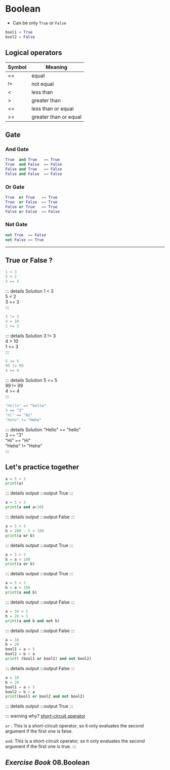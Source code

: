 # Boolean

- Can be only ```True``` or ```False```
```py
bool1 = True
bool2 = False
```

## Logical operators

| Symbol | Meaning |
| --|---|
| == | equal
|!=| not equal
|<| less than
|>| greater than
|<=| less than or equal
|>= | greater than or equal

## Gate

### And Gate
```py
True  and True   == True
True  and False  == False
False and True   == False
False and False  == False
```

### Or Gate
```py
True  or True   == True
True  or False  == True
False or True   == True
False or False  == False
```

### Not Gate
```py
not True  == False
not False == True
```

***

## True or False ?

```py
1 < 3
5 < 2
3 == 3
```
::: details Solution
<span class="green">1 < 3</span><br>
<span class="red">5 < 2</span><br>
<span class="green">3 == 3</span><br>
:::

```py
3 != 3
4 > 10
1 <= 3
```
::: details Solution
<span class="red">3 != 3</span><br>
<span class="red">4 > 10</span><br>
<span class="green">1 <= 3</span><br>
:::

```py
5 <= 5
99 != 99
4 >= 4
```
::: details Solution
<span class="green">5 <= 5</span><br>
<span class="red">99 != 99</span><br>
<span class="green">4 >= 4</span><br>
:::

```py
"Hello" == "hello"
3 == "3"
"Hi" == "Hi"
"Hehe" != "Hehe"
```
::: details Solution
<span class="red">"Hello" == "hello"</span><br>
<span class="red">3 == "3"</span><br>
<span class="green">"Hi" == "Hi"</span><br>
<span class="red">"Hehe" != "Hehe"</span><br>
:::

## Let's practice together

```py
a = 5 > 3
print(a)
```
::: details output
:::output
True
:::

```py
a = 5 > 3
print(a and a>10)
```
::: details output
:::output
False
:::

```py
a = 5 > 3
b = 200 - 5 < 100
print(a or b)
```
::: details output
:::output
True
:::

```py
a = 5 > 3
b = a < 100
print(a or b)
```
::: details output
:::output
True
:::

```py
a = 5 > 3
b = a > 100
print(a and b)
```
::: details output
:::output
False
:::

```py
a = 10 < 5
b = 20 > 5
print(a and b and not b)
```
::: details output
:::output
False
:::


```py
a = 10 
b = 20
bool1 = a > 5
bool2 = b > a
print( (bool1 or bool2) and not bool2)

```
::: details output
:::output
False
:::


```py
a = 10 
b = 20
bool1 = a > 5
bool2 = b > a
print(bool1 or bool2 and not bool2)
```
::: details output
:::output
True
:::


::: warning why?
[short-circuit operator](https://docs.python.org/3/library/stdtypes.html#boolean-operations-and-or-not)

```or``` : This is a short-circuit operator, so it only evaluates the second argument if the first one is false.

```and```: This is a short-circuit operator, so it only evaluates the second argument if the first one is true.
:::




## ***Exercise Book*** 08.Boolean

